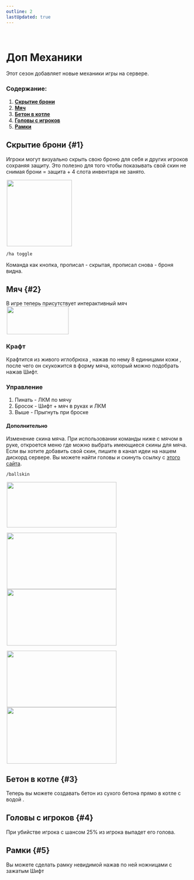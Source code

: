 ```yaml
---
outline: 2
lastUpdated: true
---
```


<Pill name="🍨 ML Плюс" link="./" color="#868dcc" /> <br/>
 
# Доп Механики
Этот сезон добавляет новые механики игры на сервере.

### Содержание:
1. **[Скрытие брони](#1)**
2. **[Мяч](#2)**
3. **[Бетон в котле](#3)**
4. **[Головы с игроков](#4)**
5. **[Рамки](#5)**

## Скрытие брони  {#1}
Игроки могут визуально скрыть свою броню для себя и других игроков сохраняя защиту.
Это полезно для того чтобы показывать свой скин не снимая брони = защита + 4 слота инвентаря не занято.

<img src="/WIKI/ML-Plus/Additional-Mechanics/demo_img_1.png" style="display: inline; margin: 0 2px; vertical-align: middle;  width: 178px; height: 181px;" />

```
/ha toggle
```
Команда как кнопка, прописал - скрытая, прописал снова - броня видна.

## Мяч  {#2}
<!-- > [!WARNING] Перестал работать при переходе 1.21.1 -->

<!-- ::: details Описание -->

В игре теперь присутствует интерактивный мяч<br/> <img src="/WIKI/ML-Plus/Additional-Mechanics/demo_img_2.png" style="display: inline; margin: 0 2px; vertical-align: middle;  width: 169px; height: 76px;" />

### Крафт 
Крафтится из живого иглобрюха  , нажав по нему 8 единицами кожи , после чего он скукожится в форму мяча, который можно подобрать нажав Шифт.

### Управление
1. Пинать - ЛКМ по мячу
2. Бросок - Шифт + мяч в руках и ЛКМ
3. Выше - Прыгнуть при броске


#### Дополнительно
Изменение скина мяча. При использовании команды ниже с мячом в руке, откроется меню где можно выбрать имеющиеся скины для мяча. Если вы хотите добавить свой скин, пишите в канал идеи на нашем дискорд сервере. Вы можете найти головы и скинуть ссылку с [этого сайта](https://minecraft-heads.com/).
``` 
/ballskin
```

<img src="/WIKI/ML-Vanila-2/Additional-Mechanics/demo_img_5.png" style="display: inline; margin: 0 2px; vertical-align: middle;  width: 300px; height: 124px;" />

<img src="/WIKI/ML-Vanila-2/Additional-Mechanics/demo_img_6.avif" style="display: inline; margin: 0 2px; vertical-align: middle;  width: 300px; height: 154px;" /> <img src="/WIKI/ML-Vanila-2/Additional-Mechanics/demo_img_7.avif" style="display: inline; margin: 0 2px; vertical-align: middle;  width: 300px; height: 154px;" /> 

<img src="/WIKI/ML-Vanila-2/Additional-Mechanics/demo_img_8.avif" style="display: inline; margin: 0 2px; vertical-align: middle;  width: 300px; height: 154px;" />  <img src="/WIKI/ML-Vanila-2/Additional-Mechanics/demo_img_9.avif" style="display: inline; margin: 0 2px; vertical-align: middle;  width: 300px; height: 154px;" /> 

<!-- ::: -->

## Бетон в котле  {#3}
Теперь вы можете создавать бетон  из сухого бетона  прямо в котле с водой .

## Головы с игроков  {#4}
При убийстве игрока с шансом 25% из игрока выпадет его голова.

## Рамки  {#5}
Вы можете сделать рамку невидимой нажав по ней ножницами с зажатым Шифт